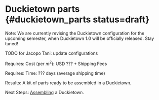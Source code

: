 # Duckietown parts {#duckietown_parts status=draft}

Note: We are currently revising the Duckietown configuration for the upcoming semester, when Duckietown 1.0 will be officially released. Stay tuned!

TODO for Jacopo Tani: update configurations


<div class='requirements' markdown="1">

Requires: Cost (per $m^2$): USD ??? + Shipping Fees

Requires: Time: ??? days (average shipping time)

Results: A kit of parts ready to be assembled in a Duckietown.

Next Steps: [Assembling](#duckietown-assembly) a Duckietown.

</div>
